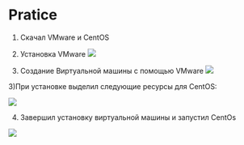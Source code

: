 # Pratice
1) Скачал VMware и CentOS

2) Установка VMware
![](http://i.imgur.com/rshRqtg.png)

2) Создание Виртуальной машины с помощью VMware
![](http://i.imgur.com/uyYJuNf.png)

3)При установке выделил следующие ресурсы для CentOS:

![](http://i.imgur.com/p7MkqVX.png)

4) Завершил установку виртуальной машины и запустил CentOs

![](http://i.imgur.com/BU3RSWH.png)
